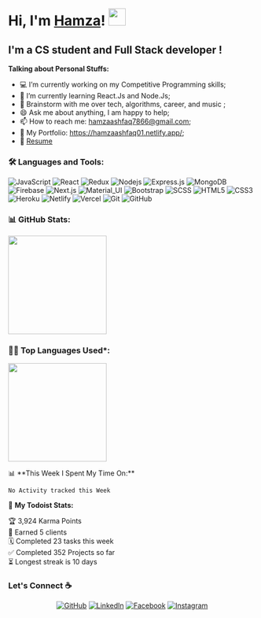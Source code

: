 # Hi, I'm [Hamza](https://github.com/HamzaAshfaq01)! <img src="https://media.giphy.com/media/hvRJCLFzcasrR4ia7z/giphy.gif" width="35px">

## I'm a CS student and Full Stack developer !

**Talking about Personal Stuffs:**

-   💻 I’m currently working on my Competitive Programming skills;
-   🌱 I’m currently learning React.Js and Node.Js;
-   💬 Brainstorm with me over tech, algorithms, career, and music ;
-   😄 Ask me about anything, I am happy to help;
-   📫 How to reach me: hamzaashfaq7866@gmail.com;
-   🔗 My Portfolio: https://hamzaashfaq01.netlify.app/;
-   📝 [Resume](https://drive.google.com/file/d/1AVg6gJhWJyv2QwvRsqqaRhQ_v8F9xaH9i_j-TyK_eVo/view?usp=drive_link)

### 🛠️ Languages and Tools:

![JavaScript](https://img.shields.io/badge/-JavaScript-black?style=flat-square&logo=javascript)
![React](https://img.shields.io/badge/-React-black?style=flat-square&logo=react)
![Redux](https://img.shields.io/badge/-Redux-black?style=flat-square&logo=Redux)
![Nodejs](https://img.shields.io/badge/-Nodejs-black?style=flat-square&logo=Node.js)
![Express.js](https://img.shields.io/badge/-Express-black?style=flat-square&logo=expressjs)
![MongoDB](https://img.shields.io/badge/-MongoDB-black?style=flat-square&logo=mongodb)
![Firebase](https://img.shields.io/badge/-Firebase-black?style=flat-square&logo=Firebase)
![Next.js](https://img.shields.io/badge/-Next-black?style=flat-square&logo=Next.js)
![Material_UI](https://img.shields.io/badge/-Material_UI-black?style=flat-square&logo=material-ui)
![Bootstrap](https://img.shields.io/badge/-Bootstrap-black?style=flat-square&logo=bootstrap)
![SCSS](https://img.shields.io/badge/-SCSS-black?style=flat-square&logo=SASS)
![HTML5](https://img.shields.io/badge/-HTML5-black?style=flat-square&logo=html5&logoColor=white)
![CSS3](https://img.shields.io/badge/-CSS3-black?style=flat-square&logo=css3)
![Heroku](https://img.shields.io/badge/-Heroku-black?style=flat-square&logo=heroku)
![Netlify](https://img.shields.io/badge/-Netlify-black?style=flat-square&logo=netlify)
![Vercel](https://img.shields.io/badge/-Vercel-black?style=flat-square&logo=vercel)
![Git](https://img.shields.io/badge/-Git-black?style=flat-square&logo=git)
![GitHub](https://img.shields.io/badge/-GitHub-black?style=flat-square&logo=github)

<!--   Stats -->

### 📊 GitHub Stats:

 <img height="200em"  src="https://github-readme-stats.vercel.app/api?username=HamzaAshfaq01&show_icons=true&count_private=true"/>

<!--   Top Languages Using -->

### 👨‍💻 Top Languages Used\*:

<img height="200em" src="https://github-readme-stats.vercel.app/api/top-langs/?username=HamzaAshfaq01&layout=compact&langs_count=10"/>

<p>
📊 **This Week I Spent My Time On:**

<!--START_SECTION:waka-->
```text
No Activity tracked this Week
```
<!--END_SECTION:waka-->

🚧 **My Todoist Stats:**

<!-- TODO-IST:START -->

🏆 3,924 Karma Points  
🌸 Earned 5 clients  
🗓 Completed 23 tasks this week  
✅ Completed 352 Projects so far  
⏳ Longest streak is 10 days

<!-- TODO-IST:END -->
</p>

### Let's Connect :coffee: 

<p align="center"> 
	<a href="https://github.com/HamzaAshfaq01"><img src="https://img.icons8.com/bubbles/50/000000/github.png" alt="GitHub"/></a>
	<a href="https://www.linkedin.com/in/hamza-ashfaq-8a671b1b2/"><img src="https://img.icons8.com/bubbles/50/000000/linkedin.png" alt="LinkedIn"/></a>
	<a href="https://www.facebook.com/hamza.ashfaq.12139"><img src="https://img.icons8.com/bubbles/50/000000/facebook-new.png" alt="Facebook"/></a>
	<a href="https://www.instagram.com/hamza_ashfaq_official/"><img src="https://img.icons8.com/bubbles/50/000000/instagram.png" alt="Instagram"/></a>
</p>
